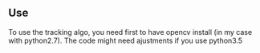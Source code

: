 ## Use

To use the tracking algo, you need first to have opencv install (in my case with python2.7). The code might need ajustments if you use python3.5   
